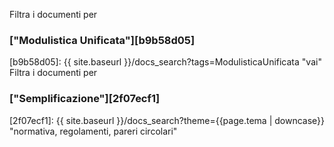 Filtra i documenti per
### ["Modulistica Unificata"][b9b58d05]
  [b9b58d05]: {{ site.baseurl }}/docs_search?tags=ModulisticaUnificata "vai"
<br>
Filtra i documenti per
### ["Semplificazione"][2f07ecf1]
  [2f07ecf1]: {{ site.baseurl }}/docs_search?theme={{page.tema | downcase}} "normativa, regolamenti, pareri circolari"
